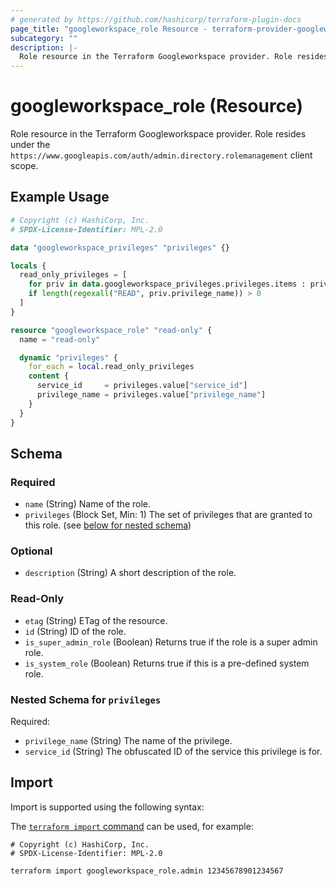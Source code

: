```yaml
---
# generated by https://github.com/hashicorp/terraform-plugin-docs
page_title: "googleworkspace_role Resource - terraform-provider-googleworkspace"
subcategory: ""
description: |-
  Role resource in the Terraform Googleworkspace provider. Role resides under the https://www.googleapis.com/auth/admin.directory.rolemanagement client scope.
---
```


# googleworkspace_role (Resource)

Role resource in the Terraform Googleworkspace provider. Role resides under the `https://www.googleapis.com/auth/admin.directory.rolemanagement` client scope.

## Example Usage

```terraform
# Copyright (c) HashiCorp, Inc.
# SPDX-License-Identifier: MPL-2.0

data "googleworkspace_privileges" "privileges" {}

locals {
  read_only_privileges = [
    for priv in data.googleworkspace_privileges.privileges.items : priv
    if length(regexall("READ", priv.privilege_name)) > 0
  ]
}

resource "googleworkspace_role" "read-only" {
  name = "read-only"

  dynamic "privileges" {
    for_each = local.read_only_privileges
    content {
      service_id     = privileges.value["service_id"]
      privilege_name = privileges.value["privilege_name"]
    }
  }
}
```

<!-- schema generated by tfplugindocs -->
## Schema

### Required

- `name` (String) Name of the role.
- `privileges` (Block Set, Min: 1) The set of privileges that are granted to this role. (see [below for nested schema](#nestedblock--privileges))

### Optional

- `description` (String) A short description of the role.

### Read-Only

- `etag` (String) ETag of the resource.
- `id` (String) ID of the role.
- `is_super_admin_role` (Boolean) Returns true if the role is a super admin role.
- `is_system_role` (Boolean) Returns true if this is a pre-defined system role.

<a id="nestedblock--privileges"></a>
### Nested Schema for `privileges`

Required:

- `privilege_name` (String) The name of the privilege.
- `service_id` (String) The obfuscated ID of the service this privilege is for.

## Import

Import is supported using the following syntax:

The [`terraform import` command](https://developer.hashicorp.com/terraform/cli/commands/import) can be used, for example:

```shell
# Copyright (c) HashiCorp, Inc.
# SPDX-License-Identifier: MPL-2.0

terraform import googleworkspace_role.admin 12345678901234567
```
